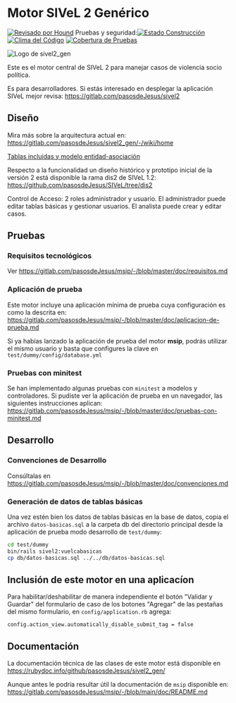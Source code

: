 # Motor SIVeL 2 Genérico

[![Revisado por Hound](https://img.shields.io/badge/Reviewed_by-Hound-8E64B0.svg)](https://houndci.com) Pruebas y seguridad:[![Estado Construcción](https://gitlab.com/pasosdeJesus/sivel2_gen/badges/main/pipeline.svg)](https://gitlab.com/pasosdeJesus/sivel2_gen/-/pipelines?page=1&scope=all&ref=main) [![Clima del Código](https://codeclimate.com/github/pasosdeJesus/sivel2_gen/badges/gpa.svg)](https://codeclimate.com/github/pasosdeJesus/sivel2_gen) [![Cobertura de Pruebas](https://codeclimate.com/github/pasosdeJesus/sivel2_gen/badges/coverage.svg)](https://codeclimate.com/github/pasosdeJesus/sivel2_gen)

![Logo de sivel2_gen](https://gitlab.com/pasosdeJesus/sivel2_gen/-/raw/main/test/dummy/app/assets/images/logo.jpg)

Este es el motor central de SIVeL 2 para manejar casos de violencia socio política.

Es para desarrolladores. Si estás interesado en desplegar la aplicación SIVeL mejor revisa:
<https://gitlab.com/pasosdeJesus/sivel2>

## Diseño

Mira más sobre la arquitectura actual en:
<https://gitlab.com/pasosdeJesus/sivel2_gen/-/wiki/home>

[Tablas incluidas y modelo entidad-asociación](https://gitlab.com/pasosdeJesus/sivel2_gen/-/blob/master/doc/modelo-entidad-asociacion.md)

Respecto a la funcionalidad un diseño histórico y prototipo inicial de la
versión 2 está disponible la rama dis2 de SIVeL 1.2:
<https://github.com/pasosdeJesus/SIVeL/tree/dis2>

Control de Acceso: 2 roles administrador y usuario.  El administrador puede
editar tablas básicas y gestionar usuarios. El analista puede crear
y editar casos.

## Pruebas

### Requisitos tecnológicos

Ver <https://gitlab.com/pasosdeJesus/msip/-/blob/master/doc/requisitos.md>

### Aplicación de prueba

Este motor incluye una aplicación mínima de prueba cuya configuración
es como la descrita en:
<https://gitlab.com/pasosdeJesus/msip/-/blob/master/doc/aplicacion-de-prueba.md>

Si ya habías lanzado la aplicación de prueba del motor **msip**, podrás utilizar
el mismo usuario y basta que configures la clave
en ```test/dummy/config/database.yml```

### Pruebas con minitest

Se han implementado algunas pruebas con `minitest` a modelos y  controladores.
Si pudiste ver la aplicación de prueba en un navegador, las siguientes
instrucciones aplican:
<https://gitlab.com/pasosdeJesus/msip/-/blob/master/doc/pruebas-con-minitest.md>

## Desarrollo

### Convenciones de Desarrollo

Consúltalas en
<https://gitlab.com/pasosdeJesus/msip/-/blob/master/doc/convenciones.md>

### Generación de datos de tablas básicas

Una vez estén bien los datos de tablas básicas en la base de datos, copia el archivo `datos-basicas.sql` a la carpeta db del directorio principal desde la aplicación de prueba modo desarrollo de ```test/dummy```:
```sh
cd test/dummy
bin/rails sivel2:vuelcabasicas
cp db/datos-basicas.sql ../../db/datos-basicas.sql
```

## Inclusión de este motor en una aplicacíon

Para habilitar/deshabilitar de manera independiente el botón
"Validar y Guardar" del formulario de caso de los botones
"Agregar" de las pestañas del mismo formulario, en 
`config/application.rb` agrega:

```
config.action_view.automatically_disable_submit_tag = false
```

## Documentación

La documentación técnica de las clases de este motor está disponible en
  <https://rubydoc.info/github/pasosdeJesus/sivel2_gen/>

Aunque antes le podría resultar útil la documentación de `msip` disponible en:
<https://gitlab.com/pasosdeJesus/msip/-/blob/main/doc/README.md>


